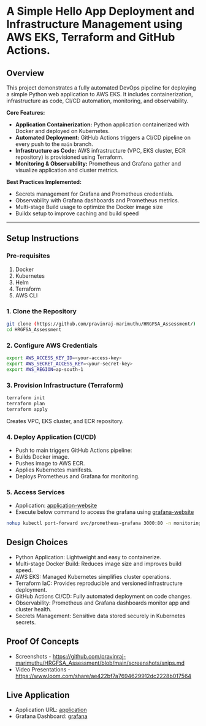 # A Simple Hello App Deployment and Infrastructure Management using AWS EKS, Terraform and GitHub Actions.

## Overview

This project demonstrates a fully automated DevOps pipeline for deploying a simple Python web application to AWS EKS. It includes containerization, infrastructure as code, CI/CD automation, monitoring, and observability.

**Core Features:**

- **Application Containerization:** Python application containerized with Docker and deployed on Kubernetes.
- **Automated Deployment:** GitHub Actions triggers a CI/CD pipeline on every push to the `main` branch.
- **Infrastructure as Code:** AWS infrastructure (VPC, EKS cluster, ECR repository) is provisioned using Terraform.
- **Monitoring & Observability:** Prometheus and Grafana gather and visualize application and cluster metrics.

**Best Practices Implemented:**

- Secrets management for Grafana and Prometheus credentials.
- Observability with Grafana dashboards and Prometheus metrics.
- Multi-stage Build usage to optimize the Docker image size 
- Buildx setup to improve caching and build speed

---

## Setup Instructions

### Pre-requisites

1. Docker 
2. Kubernetes
3. Helm
4. Terraform
5. AWS CLI

### 1. Clone the Repository

```bash
git clone (https://github.com/pravinraj-marimuthu/HRGFSA_Assessment/)
cd HRGFSA_Assessment
```

### 2. Configure AWS Credentials

```bash
export AWS_ACCESS_KEY_ID=<your-access-key>
export AWS_SECRET_ACCESS_KEY=<your-secret-key>
export AWS_REGION=ap-south-1
```

### 3. Provision Infrastructure (Terraform)

```bash
terraform init
terraform plan
terraform apply
```
Creates VPC, EKS cluster, and ECR repository.

### 4. Deploy Application (CI/CD)

- Push to main triggers GitHub Actions pipeline:
- Builds Docker image.
- Pushes image to AWS ECR.
- Applies Kubernetes manifests.
- Deploys Prometheus and Grafana for monitoring.

### 5. Access Services

- Application: [application-website](http://acaa9573b09c141d3a0b6041b5e68b90-946784810.ap-south-1.elb.amazonaws.com/)
- Execute below command to access the grafana using [grafana-website](http://localhost:3000/)
```bash
nohup kubectl port-forward svc/prometheus-grafana 3000:80 -n monitoring > /tmp/grafana.log 2>&1 &
```

## Design Choices

- Python Application: Lightweight and easy to containerize.
- Multi-stage Docker Build: Reduces image size and improves build speed.
- AWS EKS: Managed Kubernetes simplifies cluster operations.
- Terraform IaC: Provides reproducible and versioned infrastructure deployment.
- GitHub Actions CI/CD: Fully automated deployment on code changes.
- Observability: Prometheus and Grafana dashboards monitor app and cluster health.
- Secrets Management: Sensitive data stored securely in Kubernetes secrets.

## Proof Of Concepts

- Screenshots - https://github.com/pravinraj-marimuthu/HRGFSA_Assessment/blob/main/screenshots/snips.md
- Video Presentations - https://www.loom.com/share/ae422bf7a7694629912dc2228b017564

## Live Application

- Application URL: [application](http://acaa9573b09c141d3a0b6041b5e68b90-946784810.ap-south-1.elb.amazonaws.com/)
- Grafana Dashboard: [grafana](http://localhost:3000/)
